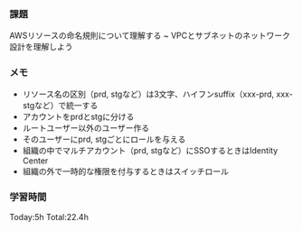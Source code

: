 ### 課題
AWSリソースの命名規則について理解する ~ VPCとサブネットのネットワーク設計を理解しよう

### メモ
- リソース名の区別（prd, stgなど）は3文字、ハイフンsuffix（xxx-prd, xxx-stgなど）で統一する
- アカウントをprdとstgに分ける
- ルートユーザー以外のユーザー作る
- そのユーザーにprd, stgごとにロールを与える
- 組織の中でマルチアカウント（prd, stgなど）にSSOするときはIdentity Center
- 組織の外で一時的な権限を付与するときはスイッチロール

### 学習時間
Today:5h
Total:22.4h